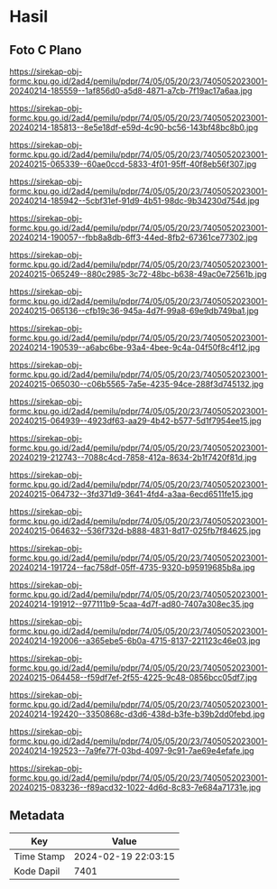 # Hasil

## Foto C Plano

https://sirekap-obj-formc.kpu.go.id/2ad4/pemilu/pdpr/74/05/05/20/23/7405052023001-20240214-185559--1af856d0-a5d8-4871-a7cb-7f19ac17a6aa.jpg

https://sirekap-obj-formc.kpu.go.id/2ad4/pemilu/pdpr/74/05/05/20/23/7405052023001-20240214-185813--8e5e18df-e59d-4c90-bc56-143bf48bc8b0.jpg

https://sirekap-obj-formc.kpu.go.id/2ad4/pemilu/pdpr/74/05/05/20/23/7405052023001-20240215-065339--60ae0ccd-5833-4f01-95ff-40f8eb56f307.jpg

https://sirekap-obj-formc.kpu.go.id/2ad4/pemilu/pdpr/74/05/05/20/23/7405052023001-20240214-185942--5cbf31ef-91d9-4b51-98dc-9b34230d754d.jpg

https://sirekap-obj-formc.kpu.go.id/2ad4/pemilu/pdpr/74/05/05/20/23/7405052023001-20240214-190057--fbb8a8db-6ff3-44ed-8fb2-67361ce77302.jpg

https://sirekap-obj-formc.kpu.go.id/2ad4/pemilu/pdpr/74/05/05/20/23/7405052023001-20240215-065249--880c2985-3c72-48bc-b638-49ac0e72561b.jpg

https://sirekap-obj-formc.kpu.go.id/2ad4/pemilu/pdpr/74/05/05/20/23/7405052023001-20240215-065136--cfb19c36-945a-4d7f-99a8-69e9db749ba1.jpg

https://sirekap-obj-formc.kpu.go.id/2ad4/pemilu/pdpr/74/05/05/20/23/7405052023001-20240214-190539--a6abc6be-93a4-4bee-9c4a-04f50f8c4f12.jpg

https://sirekap-obj-formc.kpu.go.id/2ad4/pemilu/pdpr/74/05/05/20/23/7405052023001-20240215-065030--c06b5565-7a5e-4235-94ce-288f3d745132.jpg

https://sirekap-obj-formc.kpu.go.id/2ad4/pemilu/pdpr/74/05/05/20/23/7405052023001-20240215-064939--4923df63-aa29-4b42-b577-5d1f7954ee15.jpg

https://sirekap-obj-formc.kpu.go.id/2ad4/pemilu/pdpr/74/05/05/20/23/7405052023001-20240219-212743--7088c4cd-7858-412a-8634-2b1f7420f81d.jpg

https://sirekap-obj-formc.kpu.go.id/2ad4/pemilu/pdpr/74/05/05/20/23/7405052023001-20240215-064732--3fd371d9-3641-4fd4-a3aa-6ecd6511fe15.jpg

https://sirekap-obj-formc.kpu.go.id/2ad4/pemilu/pdpr/74/05/05/20/23/7405052023001-20240215-064632--536f732d-b888-4831-8d17-025fb7f84625.jpg

https://sirekap-obj-formc.kpu.go.id/2ad4/pemilu/pdpr/74/05/05/20/23/7405052023001-20240214-191724--fac758df-05ff-4735-9320-b95919685b8a.jpg

https://sirekap-obj-formc.kpu.go.id/2ad4/pemilu/pdpr/74/05/05/20/23/7405052023001-20240214-191912--977111b9-5caa-4d7f-ad80-7407a308ec35.jpg

https://sirekap-obj-formc.kpu.go.id/2ad4/pemilu/pdpr/74/05/05/20/23/7405052023001-20240214-192006--a365ebe5-6b0a-4715-8137-221123c46e03.jpg

https://sirekap-obj-formc.kpu.go.id/2ad4/pemilu/pdpr/74/05/05/20/23/7405052023001-20240215-064458--f59df7ef-2f55-4225-9c48-0856bcc05df7.jpg

https://sirekap-obj-formc.kpu.go.id/2ad4/pemilu/pdpr/74/05/05/20/23/7405052023001-20240214-192420--3350868c-d3d6-438d-b3fe-b39b2dd0febd.jpg

https://sirekap-obj-formc.kpu.go.id/2ad4/pemilu/pdpr/74/05/05/20/23/7405052023001-20240214-192523--7a9fe77f-03bd-4097-9c91-7ae69e4efafe.jpg

https://sirekap-obj-formc.kpu.go.id/2ad4/pemilu/pdpr/74/05/05/20/23/7405052023001-20240215-083236--f89acd32-1022-4d6d-8c83-7e684a71731e.jpg


## Metadata

| Key        | Value               |
| ---------- | ------------------- |
| Time Stamp | 2024-02-19 22:03:15 |
| Kode Dapil | 7401                |




